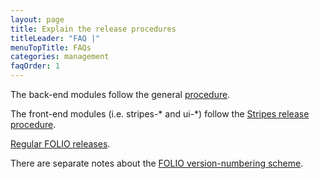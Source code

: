 ```yaml
---
layout: page
title: Explain the release procedures
titleLeader: "FAQ |"
menuTopTitle: FAQs
categories: management
faqOrder: 1
---
```


The back-end modules follow the general [procedure](/guidelines/release-procedures/).

The front-end modules (i.e. stripes-* and ui-*) follow the
[Stripes release procedure](https://github.com/folio-org/stripes/blob/master/doc/release-procedure.md).

[Regular FOLIO releases](/guides/regular-releases/).

There are separate notes about the
[FOLIO version-numbering scheme](/guidelines/contributing#version-numbers).
